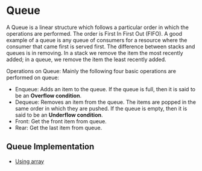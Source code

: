 # Queue

A Queue is a linear structure which follows a particular order in which the operations are performed. The order is First In First Out (FIFO). A good example of a queue is any queue of consumers for a resource where the consumer that came first is served first. The difference between stacks and queues is in removing. In a stack we remove the item the most recently added; in a queue, we remove the item the least recently added.

Operations on Queue:
Mainly the following four basic operations are performed on queue:

- Enqueue: Adds an item to the queue. If the queue is full, then it is said to be an **Overflow condition**.
- Dequeue: Removes an item from the queue. The items are popped in the same order in which they are pushed. If the queue is empty, then it is said to be an **Underflow condition**.
- Front: Get the front item from queue.
- Rear: Get the last item from queue.

## Queue Implementation

- [Using array](./code/queue_array.cpp)
